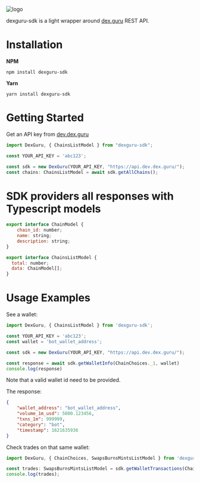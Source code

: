 ![logo](https://warehouse-test-camo.ingress.cmh1.psfhosted.org/6b1fce270454205fb5c8f8eba0f2ad3594141ed4/68747470733a2f2f67626c6f627363646e2e676974626f6f6b2e636f6d2f6173736574732532462d4d4f326e726d77685f446f784b63317638306e2532462d4d546e6b6e6f6878595f515157715a3572702d2532462d4d546e6d375a674e377342575f764e585f7a31253246686f72697a6f6e74616c2d6c6f676f2d77686974652d6261636b67726f756e642e706e673f616c743d6d6564696126746f6b656e3d66366533376632332d616664352d346131332d626236612d313632653164393564313864)

dexguru-sdk is a light wrapper around [dex.guru](https://dex.guru) REST API.

# Installation

**NPM**

`npm install dexguru-sdk`

**Yarn**

`yarn install dexguru-sdk`

# Getting Started

Get an API key from [dev.dex.guru](https://dev.dex.guru)

```javascript
import DexGuru, { ChainsListModel } from "dexguru-sdk";

const YOUR_API_KEY = 'abc123';

const sdk = new DexGuru(YOUR_API_KEY, "https://api.dev.dex.guru/");
const chains: ChainsListModel = await sdk.getAllChains();
```

# SDK providers all responses with Typescript models

```javascript
export interface ChainModel {
    chain_id: number;
    name: string;
    description: string;
}

export interface ChainsListModel {
  total: number;
  data: ChainModel[];
}
```

# Usage Examples

See a wallet:

```javascript
import DexGuru, { ChainsListModel } from 'dexguru-sdk';

const YOUR_API_KEY = 'abc123';
const wallet = 'bot_wallet_address';

const sdk = new DexGuru(YOUR_API_KEY, "https://api.dev.dex.guru/");

const response = await sdk.getWalletInfo(ChainChoices._1, wallet)
console.log(response)
```

Note that a valid wallet id need to be provided.

The response:

```json
{
    "wallet_address": "bot_wallet_address",
    "volume_1m_usd": 5000.123456,
    "txns_1m": 999999,
    "category": "bot",
    "timestamp": 1621635936
}
```

Check trades on that same wallet:

```javascript
import DexGuru, { ChainChoices, SwapsBurnsMintsListModel } from 'dexguru-sdk';

const trades: SwapsBurnsMintsListModel = sdk.getWalletTransactions(ChainChoices._1, "bot_wallet_address");
console.log(trades);
```
